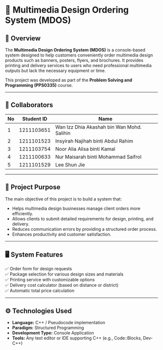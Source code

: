 # 🎨 Multimedia Design Ordering System (MDOS)

## 📘 Overview
The **Multimedia Design Ordering System (MDOS)** is a console-based system designed to help customers conveniently order multimedia design products such as banners, posters, flyers, and brochures. It provides printing and delivery services to users who need professional multimedia outputs but lack the necessary equipment or time.

This project was developed as part of the **Problem Solving and Programming (PPS0335)** course.

---

## 👥 Collaborators
| No | Student ID | Name 
|----|------|-------------
| 1 | 1211103651 | Wan Izz Dhia Akashah bin Wan Mohd. Salihin 
| 2 | 1211101523 | Insyirah Najihah binti Abdul Rahim
| 3 | 1211103754 | Noor Alia Alisa binti Kamal
| 4 | 1211100633 | Nur Maisarah binti Mohammad Saifrol
| 5 | 1211101529 | Lee Shun Jie 

---

## 🎯 Project Purpose
The main objective of this project is to build a system that:
- Helps multimedia design businesses manage client orders more efficiently.  
- Allows clients to submit detailed requirements for design, printing, and delivery.  
- Reduces communication errors by providing a structured order process.  
- Enhances productivity and customer satisfaction.  

---

## 🖥️ System Features
✅ Order form for design requests  
✅ Package selection for various design sizes and materials  
✅ Printing service with customizable options  
✅ Delivery cost calculator (based on distance or district)  
✅ Automatic total price calculation  

---

## ⚙️ Technologies Used
- **Language:** C++ / Pseudocode implementation  
- **Paradigm:** Structured Programming  
- **Development Type:** Console Application  
- **Tools:** Any text editor or IDE supporting C++ (e.g., Code::Blocks, Dev-C++)  

